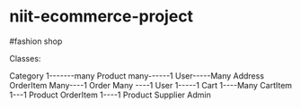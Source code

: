 # niit-ecommerce-project
#fashion shop

Classes:

Category 1-------many Product many------1 User-----Many Address
OrderItem Many----1 Order Many ----1 User 1-----1 Cart 1----Many CartItem 1---1 Product
OrderItem 1----1 Product
Supplier
Admin

